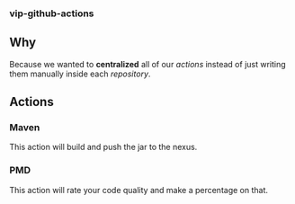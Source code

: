 ### vip-github-actions
## Why
Because we wanted to **centralized** all of our *actions* instead of just writing them manually inside each *repository*.  

## Actions
### Maven
This action will build and push the jar to the nexus.  

### PMD
This action will rate your code quality and make a percentage on that.  
